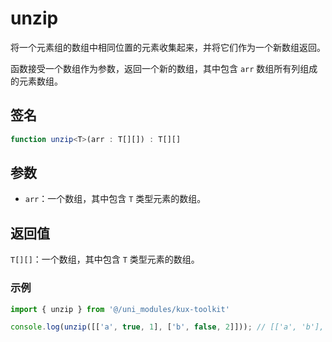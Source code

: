 # unzip <Badge type="tip" text="^1.0.1" />

将一个元素组的数组中相同位置的元素收集起来，并将它们作为一个新数组返回。

函数接受一个数组作为参数，返回一个新的数组，其中包含 `arr` 数组所有列组成的元素数组。

## 签名

```ts
function unzip<T>(arr : T[][]) : T[][]
```

## 参数

- `arr`：一个数组，其中包含 `T` 类型元素的数组。

## 返回值

`T[][]`：一个数组，其中包含 `T` 类型元素的数组。

### 示例

```ts
import { unzip } from '@/uni_modules/kux-toolkit'

console.log(unzip([['a', true, 1], ['b', false, 2]])); // [['a', 'b'], [true, false], [1, 2]]
```
